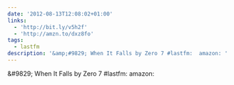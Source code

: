 ```yaml
---
date: '2012-08-13T12:08:02+01:00'
links:
  - 'http://bit.ly/v5h2f'
  - 'http://amzn.to/dxz8fo'
tags:
  - lastfm
description: '&amp;#9829; When It Falls by Zero 7 #lastfm:  amazon: '
---
```

&amp;#9829; When It Falls by Zero 7 #lastfm:  amazon: 
